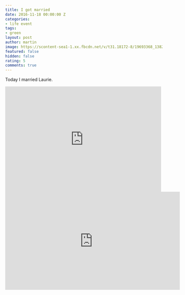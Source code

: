 ```yaml
---
title: I got married
date: 2016-11-18 00:00:00 Z
categories:
- life event
tags:
- green
layout: post
author: martin
image: https://scontent-sea1-1.xx.fbcdn.net/v/t31.18172-8/19693368_1382291568514622_6117650804579142178_o.jpg?_nc_cat=108&ccb=1-5&_nc_sid=cdbe9c&_nc_ohc=JCbQoIRxTisAX_tr3VG&_nc_oc=AQlQJY5AHEAEOs2vt8VGL7SLZzBwvaNjD7HT8VJ48iV-H5X7OSeXI2Hwkq5P_p-_UmI&_nc_ht=scontent-sea1-1.xx&oh=00_AT8WvlrCD6FLLMfcBhuJnmkJrY2tyJCRy_Fyf0OZZcCxGw&oe=621536F7
featured: false
hidden: false
rating: 5
comments: true
---
```


Today I married Laurie.
<iframe src="https://www.facebook.com/plugins/post.php?href=https%3A%2F%2Fwww.facebook.com%2Fphoto.php%3Ffbid%3D1382291678514611%26set%3Da.1382334448510334%26type%3D3&width=500" width="500" height="338" style="border:none;overflow:hidden" scrolling="no" frameborder="0" allowTransparency="true" allow="encrypted-media"></iframe>

<iframe width="560" height="315" src="https://www.youtube.com/embed/pVbn20i0I1Y" frameborder="0" allow="accelerometer; autoplay; encrypted-media; gyroscope; picture-in-picture" allowfullscreen></iframe>
